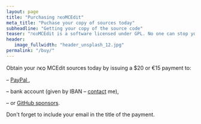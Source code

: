 ```yaml
---
layout: page
title: "Purchasing הϵѻMCEdit"
meta_title: "Puchase your copy of sources today"
subheadline: "Getting your copy of the source code"
teaser: "הϵѻMCEdit is a software licensed under GPL. No one can stop you from distributing it further. You may also obtain it somewhere for free – no problem! However, by paying for your copy you'll get «<a href='/buy/Benefits/'>benefits</a>» like support and 7 customization requests per year."
header:
   image_fullwidth: "header_unsplash_12.jpg"
permalink: "/buy/"
---
```


<p>
Obtain your הϵѻ MCEdit sources today by issuing a $20 or €15 payment to:<br/>
<p>
– <a href="https://www.paypal.com/cgi-bin/webscr?cmd=_s-xclick&hosted_button_id=D54B3S7C6HGME">
PayPal
</a>,
</p>
<p>
– bank account (given by IBAN – <a href="mailto:sgniazdowski@gmail.com">contact</a> me),
</p>
<p>
– or <a href="https://github.com/sponsors/psprint">GitHub sponsors</a>.
</p>

Don't forget to include your email in the title of the payment.
